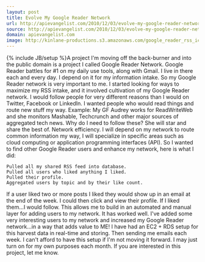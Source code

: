 ```yaml
---
layout: post
title: Evolve My Google Reader Network
url: http://apievangelist.com/2010/12/03/evolve-my-google-reader-network/
source: http://apievangelist.com/2010/12/03/evolve-my-google-reader-network/
domain: apievangelist.com
image: http://kinlane-productions.s3.amazonaws.com/google_reader_rss_icons.jpg
---
```

{% include JB/setup %}A project I'm moving off the back-burner and into the public domain is a project I called Google Reader Network.
Google Reader battles for #1 on my daily use tools, along with Gmail. I live in there each and every day. I depend on it for my information intake.
So my Google Reader network is very important to me. I started looking for ways to maximize my RSS intake, and it involved cultivation of my Google Reader network. I would follow people for very different reasons than I would on Twitter, Facebook or LinkedIn.
I wanted people who would read things and route new stuff my way. Example: My GF Audrey works for ReadWriteWeb and she monitors Mashable, Techcrunch and other major sources of aggregated tech news. Why do I need to follow these? She will star and share the best of. Network efficiency.
I will depend on my network to route common information my way, I will specialize in specific areas such as cloud computing or application programming interfaces (API).
So I wanted to find other Google Reader users and enhance my network, here is what I did:

	Pulled all my shared RSS feed into database.
	Pulled all users who liked anything I liked.
	Pulled their profile.
	Aggregated users by topic and by their like count.

If a user liked two or more posts I liked they would show up in an email at the end of the week. I could then click and view their profile. If I liked them...I would follow.
This allows me to build in an automated and manual layer for adding users to my network. It has worked well. I've added some very interesting users to my network and increased my Google Reader network...in a way that adds value to ME!
I have had an EC2 + RDS setup for this harvest data in real-time and storing. Then sending me emails each week. I can't afford to have this setup if I'm not moving it forward. I may just turn on for my own purposes each month. If you are interested in this project, let me know.